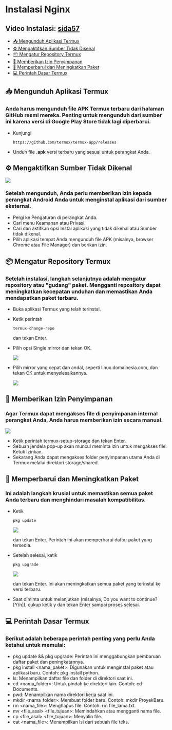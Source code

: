 # Instalasi Nginx

## Video Instalasi: [sida57](https://www.youtube.com/@sida57)
* [📥 Mengunduh Aplikasi Termux](#unduh)
* [⚙️ Mengaktifkan Sumber Tidak Dikenal](#sumber)
* [📦 Mengatur Repository Termux](#repo)
* [📂 Memberikan Izin Penyimpanan](#izin)
* [🚀 Memperbarui dan Meningkatkan Paket](#perbarui)
* [💻 Perintah Dasar Termux](#perintah)

## 📥 Mengunduh Aplikasi Termux <a name=unduh></a>

### Anda harus mengunduh file APK Termux terbaru dari halaman GitHub resmi mereka. Penting untuk mengunduh dari sumber ini karena versi di Google Play Store tidak lagi diperbarui.
* Kunjungi
   ~~~
   https://github.com/termux/termux-app/releases
   ~~~
   
* Unduh file **.apk** versi terbaru yang sesuai untuk perangkat Anda.
   
## ⚙️ Mengaktifkan Sumber Tidak Dikenal <a name=sumber></a>

<img src="/documentation/Screenshot_aplikasi_tidak_dikenal.jpg"/>

### Setelah mengunduh, Anda perlu memberikan izin kepada perangkat Android Anda untuk menginstal aplikasi dari sumber eksternal.
* Pergi ke Pengaturan di perangkat Anda.
* Cari menu Keamanan atau Privasi.
* Cari dan aktifkan opsi Instal aplikasi yang tidak dikenal atau Sumber tidak dikenal.
* Pilih aplikasi tempat Anda mengunduh file APK (misalnya, browser Chrome atau File Manager) dan berikan izin.
  
## 📦 Mengatur Repository Termux <a name=repo></a>

### Setelah instalasi, langkah selanjutnya adalah mengatur repository atau "gudang" paket. Mengganti repository dapat meningkatkan kecepatan unduhan dan memastikan Anda mendapatkan paket terbaru.
 * Buka aplikasi Termux yang telah terinstal.
 * Ketik perintah
   ~~~
   termux-change-repo
   ~~~
   dan tekan Enter.
 * Pilih opsi Single mirror dan tekan OK.
   
   <img src="/documentation/Screenshot_single_mirror.jpg"/>
 * Pilih mirror yang cepat dan andal, seperti linux.domainesia.com, dan tekan OK untuk menyelesaikannya.

   <img src="/documentation/Screenshot_linux.domainesia.jpg"/>

## 📂 Memberikan Izin Penyimpanan <a name=izin></a>

### Agar Termux dapat mengakses file di penyimpanan internal perangkat Anda, Anda harus memberikan izin secara manual.

<img src="/documentation/Screenshot_akses_penyimpanan.jpg"/>

 * Ketik perintah termux-setup-storage dan tekan Enter.
 * Sebuah jendela pop-up akan muncul meminta izin untuk mengakses file. Ketuk Izinkan.
 * Sekarang Anda dapat mengakses folder penyimpanan utama Anda di Termux melalui direktori storage/shared.

## 🚀 Memperbarui dan Meningkatkan Paket <a name=perbarui></a>

### Ini adalah langkah krusial untuk memastikan semua paket Anda terbaru dan menghindari masalah kompatibilitas.
 * Ketik
   ~~~
   pkg update
   ~~~
   <img src="/documentation/Screenshot_update.jpg"/>

   dan tekan Enter. Perintah ini akan memperbarui daftar paket yang tersedia.
 * Setelah selesai, ketik
   ~~~
   pkg upgrade
   ~~~
   <img src="/documentation/Screenshot_upgrade.jpg"/>

   dan tekan Enter. Ini akan meningkatkan semua paket yang terinstal ke versi terbaru.
 * Saat diminta untuk melanjutkan (misalnya, Do you want to continue? [Y/n]), cukup ketik y dan tekan Enter sampai proses selesai.

## 💻 Perintah Dasar Termux <a name=perintah></a>

### Berikut adalah beberapa perintah penting yang perlu Anda ketahui untuk memulai:
 * pkg update && pkg upgrade: Perintah ini menggabungkan pembaruan daftar paket dan peningkatannya.
 * pkg install <nama_paket>: Digunakan untuk menginstal paket atau aplikasi baru. Contoh: pkg install python.
 * ls: Menampilkan daftar file dan folder di direktori saat ini.
 * cd <nama_folder>: Untuk pindah ke direktori lain. Contoh: cd Documents.
 * pwd: Menampilkan nama direktori kerja saat ini.
 * mkdir <nama_folder>: Membuat folder baru. Contoh: mkdir ProyekBaru.
 * rm <nama_file>: Menghapus file. Contoh: rm file_lama.txt.
 * mv <file_asal> <file_tujuan>: Memindahkan atau mengganti nama file.
 * cp <file_asal> <file_tujuan>: Menyalin file.
 * cat <nama_file>: Menampilkan isi dari sebuah file teks.

